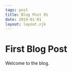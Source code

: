 ```yaml
---
tags: post
title: Blog Post 01
date: 2019-01-01
layout: layout.njk
---
```


# First Blog Post

Welcome to the blog.
